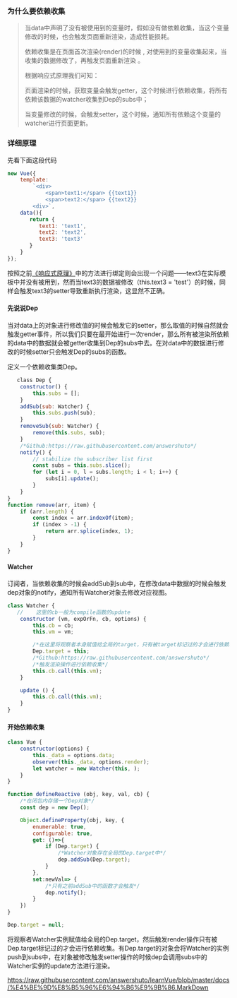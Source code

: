 ### 为什么要依赖收集

> 当data中声明了没有被使用到的变量时，假如没有做依赖收集，当这个变量修改的时候，也会触发页面重新渲染，造成性能损耗。
>
> 依赖收集是在页面首次渲染(render)的时候 , 对使用到的变量收集起来，当收集的数据修改了，再触发页面重新渲染 。
>
> 根据响应式原理我们可知： 
>
> 页面渲染的时候，获取变量会触发getter，这个时候进行依赖收集，将所有依赖该数据的watcher收集到Dep的subs中；
>
> 当变量修改的时候，会触发setter，这个时候，通知所有依赖这个变量的watcher进行页面更新。

### 详细原理

先看下面这段代码

```javascript
new Vue({
    template: 
        `<div>
            <span>text1:</span> {{text1}}
            <span>text2:</span> {{text2}}
        <div>`,
    data(){
       return {
          text1: 'text1',
          text2: 'text2',
          text3: 'text3'
       }
    }
});
```

按照之前[《响应式原理》](https://raw.githubusercontent.com/answershuto/learnVue/blob/master/docs/%E5%93%8D%E5%BA%94%E5%BC%8F%E5%8E%9F%E7%90%86.MarkDown)中的方法进行绑定则会出现一个问题——text3在实际模板中并没有被用到，然而当text3的数据被修改（this.text3 = 'test'）的时候，同样会触发text3的setter导致重新执行渲染，这显然不正确。

#### 先说说Dep

当对data上的对象进行修改值的时候会触发它的setter，那么取值的时候自然就会触发getter事件，所以我们只要在最开始进行一次render，那么所有被渲染所依赖的data中的数据就会被getter收集到Dep的subs中去。在对data中的数据进行修改的时候setter只会触发Dep的subs的函数。

定义一个依赖收集类Dep。

```js
   class Dep {
	constructor() {
		this.subs = [];
	}
	addSub(sub: Watcher) {
		this.subs.push(sub);
	}
	removeSub(sub: Watcher) {
		remove(this.subs, sub);
	}
	/*Github:https://raw.githubusercontent.com/answershuto*/
	notify() {
		// stabilize the subscriber list first
		const subs = this.subs.slice();
		for (let i = 0, l = subs.length; i < l; i++) {
			subs[i].update();
		}
	}
}
function remove(arr, item) {
	if (arr.length) {
		const index = arr.indexOf(item);
		if (index > -1) {
			return arr.splice(index, 1);
		}
	}
}

```

#### Watcher

订阅者，当依赖收集的时候会addSub到sub中，在修改data中数据的时候会触发dep对象的notify，通知所有Watcher对象去修改对应视图。

```javascript
class Watcher {
   //	 这里的cb一般为compile函数的update
    constructor (vm, expOrFn, cb, options) {
        this.cb = cb;
        this.vm = vm;

        /*在这里将观察者本身赋值给全局的target，只有被target标记过的才会进行依赖收集*/
        Dep.target = this;
        /*Github:https://raw.githubusercontent.com/answershuto*/
        /*触发渲染操作进行依赖收集*/
        this.cb.call(this.vm);
    }

    update () {
        this.cb.call(this.vm);
    }
}
```

#### 开始依赖收集

```javascript
class Vue {
    constructor(options) {
        this._data = options.data;
        observer(this._data, options.render);
        let watcher = new Watcher(this, );
    }
}

function defineReactive (obj, key, val, cb) {
    /*在闭包内存储一个Dep对象*/
    const dep = new Dep();

    Object.defineProperty(obj, key, {
        enumerable: true,
        configurable: true,
        get: ()=>{
            if (Dep.target) {
                /*Watcher对象存在全局的Dep.target中*/
                dep.addSub(Dep.target);
            }
        },
        set:newVal=> {
            /*只有之前addSub中的函数才会触发*/
            dep.notify();
        }
    })
}

Dep.target = null;
```

将观察者Watcher实例赋值给全局的Dep.target，然后触发render操作只有被Dep.target标记过的才会进行依赖收集。有Dep.target的对象会将Watcher的实例push到subs中，在对象被修改触发setter操作的时候dep会调用subs中的Watcher实例的update方法进行渲染。



https://raw.githubusercontent.com/answershuto/learnVue/blob/master/docs/%E4%BE%9D%E8%B5%96%E6%94%B6%E9%9B%86.MarkDown